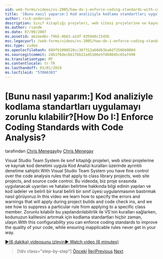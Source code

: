 ```yaml
---
uid: web-forms/videos/vs-2005/how-do-i-enforce-coding-standards-with-code-analysis
title: '[Bunu nasıl yaparım:] Kod analiziyle kodlama standartları uygulamayı zorunlu kılabilir? | Microsoft Docs'
author: rick-anderson
description: Sınıf kitaplığı projeleri, web sitesi projelerine ve kaynak kodu ortak Kod Analizi kuralları üzerinde ayrıntılı denetim sahip olduğunuz Visual Studio Team System ile...
ms.author: riande
ms.date: 07/09/2007
ms.assetid: ab2eedbc-79b5-4b63-a1df-935940c1545b
msc.legacyurl: /web-forms/videos/vs-2005/how-do-i-enforce-coding-standards-with-code-analysis
msc.type: video
ms.openlocfilehash: 609f91090520cc36f312a68d63ba6d7356bb008d
ms.sourcegitcommit: 24b1f6decbb17bb22a45166e5fdb0845c65af498
ms.translationtype: MT
ms.contentlocale: tr-TR
ms.lasthandoff: 03/01/2019
ms.locfileid: "57066303"
---
```

<a name="how-do-i-enforce-coding-standards-with-code-analysis"></a><span data-ttu-id="8071f-104">[Bunu nasıl yaparım:] Kod analiziyle kodlama standartları uygulamayı zorunlu kılabilir?</span><span class="sxs-lookup"><span data-stu-id="8071f-104">[How Do I:] Enforce Coding Standards with Code Analysis?</span></span>
====================
<span data-ttu-id="8071f-105">tarafından [Chris Menegay](https://twitter.com/CMenegay)</span><span class="sxs-lookup"><span data-stu-id="8071f-105">by [Chris Menegay](https://twitter.com/CMenegay)</span></span>

<span data-ttu-id="8071f-106">Visual Studio Team System ile sınıf kitaplığı projeleri, web sitesi projelerine ve kaynak kod denetimi uygula Kod Analizi kuralları üzerinde ayrıntılı denetime sahiptir.</span><span class="sxs-lookup"><span data-stu-id="8071f-106">With Visual Studio Team System you have fine control over the code analysis rules that apply to class library projects, web site projects, and source code control.</span></span> <span data-ttu-id="8071f-107">Bu videoda, biz proje sırasında uygulanacak uyarıları ve hataları belirtme hakkında bilgi edinin yapıları ve kod iadeler ve belirli bir kural belirli bir sınıf üyesi uygulanmasının bastırmak nasıl görüyoruz.</span><span class="sxs-lookup"><span data-stu-id="8071f-107">In this video we learn how to specify the errors and warnings that will apply during project builds and code check ins, and we see how to suppress a particular rule from applying to a specific class member.</span></span> <span data-ttu-id="8071f-108">Zorunlu kılabilir bu yapılandırılabilirlik ile VS'nin kuralları sağlarken, kodunuzun kalitesini artırmak için kodlama standartları hiçbir zaman, ulaşın.</span><span class="sxs-lookup"><span data-stu-id="8071f-108">With this configurability you can enforce coding standards to improve the quality of your code, while ensuring inapplicable rules never get in your way.</span></span>

[<span data-ttu-id="8071f-109">&#9654;(6 dakika) videosunu izleyin</span><span class="sxs-lookup"><span data-stu-id="8071f-109">&#9654; Watch video (6 minutes)</span></span>](https://channel9.msdn.com/Blogs/ASP-NET-Site-Videos/how-do-i-enforce-coding-standards-with-code-analysis)

> [!div class="step-by-step"]
> <span data-ttu-id="8071f-110">[Önceki](how-do-i-set-up-distributed-load-testing-for-high-volume-tests.md)
> [İleri](how-do-i-use-generic-tests.md)</span><span class="sxs-lookup"><span data-stu-id="8071f-110">[Previous](how-do-i-set-up-distributed-load-testing-for-high-volume-tests.md)
[Next](how-do-i-use-generic-tests.md)</span></span>
